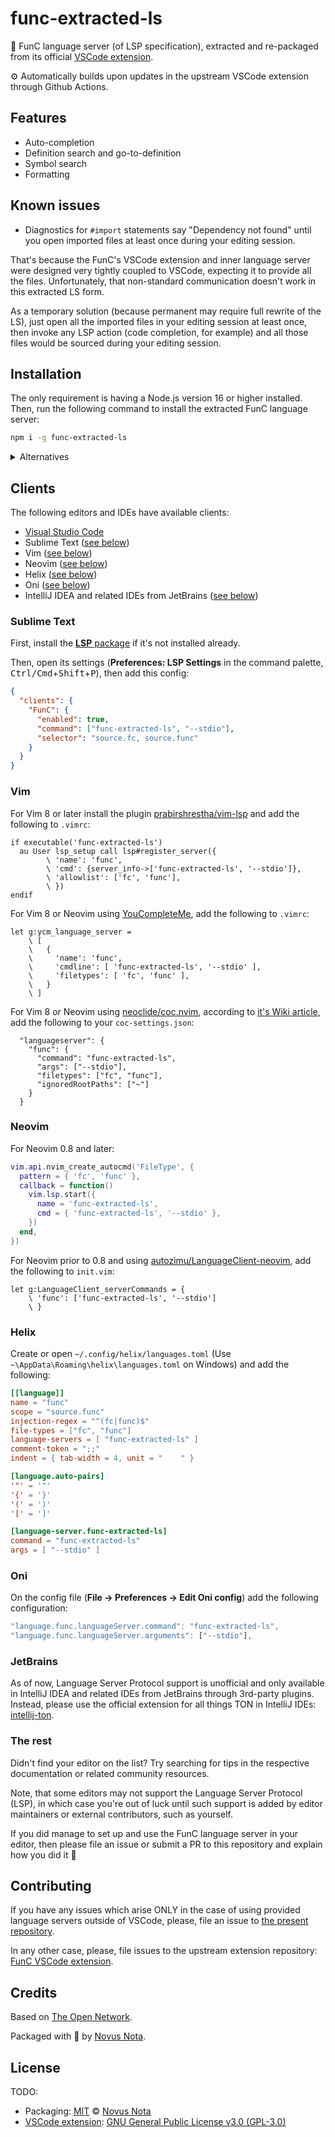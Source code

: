 # func-extracted-ls

💎 FunC language server (of LSP specification), extracted and re-packaged from its official [VSCode extension](...).

⚙ Automatically builds upon updates in the upstream VSCode extension through Github Actions.

## Features

* Auto-completion
* Definition search and go-to-definition
* Symbol search
* Formatting

## Known issues

* Diagnostics for `#import` statements say "Dependency not found" until you open imported files at least once during your editing session.

That's because the FunC's VSCode extension and inner language server were designed very tightly coupled to VSCode, expecting it to provide all the files. Unfortunately, that non-standard communication doesn't work in this extracted LS form.

As a temporary solution (because permanent may require full rewrite of the LS), just open all the imported files in your editing session at least once, then invoke any LSP action (code completion, for example) and all those files would be sourced during your editing session.

## Installation

The only requirement is having a Node.js version 16 or higher installed. Then, run the following command to install the extracted FunC language server:

```bash
npm i -g func-extracted-ls
```

<details>
  <summary>Alternatives</summary>
  <p></p>

  Using `yarn`:

  ```bash
  yarn global add func-extracted-ls
  ```

  Using `pnpm`:

  ```bash
  pnpm add -g func-extracted-ls
  ```

  Using `bun`:

  ```bash
  bun add -g func-extracted-ls
  ```

</details>

<p></p>

## Clients

The following editors and IDEs have available clients:

<!--
  TODO: plugins or PRs to support default configuration
  (or at least submit a PR for default configuration)

- [Helix](https://helix-editor.com/) (built-in support)
- Sublime Text (plugin is in the making)
- Emacs        (plugin is in the making)
- Neovim: nvim-lspconfig, mason-lsp
-->

* [Visual Studio Code][func-vscode]
* Sublime Text ([see below](#sublime-text))
* Vim ([see below](#vim))
* Neovim ([see below](#neovim))
* Helix ([see below](#helix))
* Oni ([see below](#oni))
* IntelliJ IDEA and related IDEs from JetBrains ([see below](#jetbrains))

### Sublime Text

First, install the [**LSP** package](https://packagecontrol.io/packages/LSP) if it's not installed already.

Then, open its settings (**Preferences: LSP Settings** in the command palette, <kbd>Ctrl/Cmd</kbd>+<kbd>Shift</kbd>+<kbd>P</kbd>), then add this config:

```json
{
  "clients": {
    "FunC": {
      "enabled": true,
      "command": ["func-extracted-ls", "--stdio"],
      "selector": "source.fc, source.func"
    }
  }
}
```

### Vim

For Vim 8 or later install the plugin [prabirshrestha/vim-lsp](https://github.com/prabirshrestha/vim-lsp) and add the following to `.vimrc`:

```vim
if executable('func-extracted-ls')
  au User lsp_setup call lsp#register_server({
        \ 'name': 'func',
        \ 'cmd': {server_info->['func-extracted-ls', '--stdio']},
        \ 'allowlist': ['fc', 'func'],
        \ })
endif
```

For Vim 8 or Neovim using [YouCompleteMe](https://github.com/ycm-core/YouCompleteMe), add the following to `.vimrc`:

```vim
let g:ycm_language_server =
    \ [
    \   {
    \     'name': 'func',
    \     'cmdline': [ 'func-extracted-ls', '--stdio' ],
    \     'filetypes': [ 'fc', 'func' ],
    \   }
    \ ]
```

For Vim 8 or Neovim using [neoclide/coc.nvim](https://github.com/neoclide/coc.nvim), according to [it's Wiki article](https://github.com/neoclide/coc.nvim/wiki/Language-servers#bash), add the following to your `coc-settings.json`:

```jsonc
  "languageserver": {
    "func": {
      "command": "func-extracted-ls",
      "args": ["--stdio"],
      "filetypes": ["fc", "func"],
      "ignoredRootPaths": ["~"]
    }
  }
```

### Neovim

For Neovim 0.8 and later:

```lua
vim.api.nvim_create_autocmd('FileType', {
  pattern = { 'fc', 'func' },
  callback = function()
    vim.lsp.start({
      name = 'func-extracted-ls',
      cmd = { 'func-extracted-ls', '--stdio' },
    })
  end,
})
```

For Neovim prior to 0.8 and using [autozimu/LanguageClient-neovim](https://github.com/autozimu/LanguageClient-neovim), add the following to `init.vim`:

```vim
let g:LanguageClient_serverCommands = {
    \ 'func': ['func-extracted-ls', '--stdio']
    \ }
```

### Helix

Create or open `~/.config/helix/languages.toml` (Use `~\AppData\Roaming\helix\languages.toml` on Windows) and add the following:

```toml
[[language]]
name = "func"
scope = "source.func"
injection-regex = "^(fc|func)$"
file-types = ["fc", "func"]
language-servers = [ "func-extracted-ls" ]
comment-token = ";;"
indent = { tab-width = 4, unit = "    " }

[language.auto-pairs]
'"' = '"'
'{' = '}'
'(' = ')'
'[' = ']'

[language-server.func-extracted-ls]
command = "func-extracted-ls"
args = [ "--stdio" ]
```

### Oni

On the config file (**File → Preferences → Edit Oni config**) add the following configuration:

```javascript
"language.func.languageServer.command": "func-extracted-ls",
"language.func.languageServer.arguments": ["--stdio"],
```

### JetBrains

As of now, Language Server Protocol support is unofficial and only available in IntelliJ IDEA and related IDEs from JetBrains through 3rd-party plugins. Instead, please use the official extension for all things TON in IntelliJ IDEs: [intellij-ton](https://plugins.jetbrains.com/plugin/23382-ton).

### The rest

Didn't find your editor on the list? Try searching for tips in the respective documentation or related community resources.

Note, that some editors may not support the Language Server Protocol (LSP), in which case you're out of luck until such support is added by editor maintainers or external contributors, such as yourself.

If you did manage to set up and use the FunC language server in your editor, then please file an issue or submit a PR to this repository and explain how you did it 🤗

## Contributing

If you have any issues which arise ONLY in the case of using provided language servers outside of VSCode, please, file an issue to [the present repository](https://github.com/novusnota/func-extracted-ls/issues).

In any other case, please, file issues to the upstream extension repository: [FunC VSCode extension][func-vscode].

## Credits

Based on [The Open Network](https://ton.org).

Packaged with 🤍 by [Novus Nota](https://github.com/novusnota).

## License

TODO:

* Packaging: [MIT](https://github.com/novusnota/func-extracted-ls/blob/main/LICENSE) © [Novus Nota](https://github.com/novusnota)
* [VSCode extension][func-vscode]: [GNU General Public License v3.0 (GPL-3.0)](https://github.com/ton-community/vscode-func/blob/main/LICENSE)

[func-vscode]: https://github.com/ton-community/vscode-func
